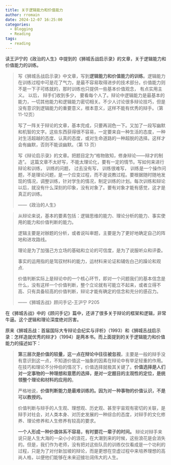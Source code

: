 ```yaml
---
title: 关于逻辑能力和价值能力
author: rromain
date: 2024-12-07 16:25:00
categories:
  - Blogging
  - Reading
tags:
  - reading
---
```


读王沪宁的《政治的人生》中提到的《狮城舌战启示录》的文章，关于逻辑能力和价值能力的训练。

>写《狮城舌战启示录》中文章，写到**逻辑能力和价值能力的训练**。逻辑能力在训练过程中可是花了气力，是最不容易取得进步的技术部分。价值能力则不是一下子可练就的，那时训练也只提供一些基本价值观念， 有点实用主义。 以后， 辩手们收到多少， 要看每个人了。辩论中逻辑能力是最基本的能力，一切其他能力和逻辑能力密切相关。不少人讨论很多辩论技巧，但是没有意识到逻辑能力的重要意义，根本意义，这样不能有优秀的辩手。（第11-12页）
>
>写了一阵关于辩论的文章，基本完成，只要再润色一下。又加了一段写幽默和机智的文字。这些东西获得很不容易，一定要来自一种生活的态度，一种对生活超越的态度、认真的态度，或对生命道路的一种超脱的选择。这样才会有幽默，否则不能谈幽默。（第 13 页）
>
>写《辩论启示录》的文章。把题目定为“格物致知，修身辩论——辩才的制造”。 这篇文章不太好写，不能太理论化，要有一定的情节。写如何来进行辩论和训练， 训练的问题， 过去没有写， 训练很难写， 训练是一个操作问题，不是理论问题，是一个应变过程，而不是说教过程。要根据随时随地发现的情况，调整训练，针对学生的情况，制定训练的计划。每次训练和辩论以后，就没有什么深刻的印象，没有对象了。要有对象才能有感觉，这才是真正的训练。
>
>——《政治的人生》

> 从辩论来说，基本的要素包括：逻辑思维的能⼒、理论分析的能⼒、事实使⽤的能⼒和价值判断的能⼒。
>
> 逻辑主要是对辦题的分析，或者说叫审题，主要是为了更好地确定⾃⼰的阵地和进攻路线。
>
> 理论是为了加强⼰⽅⽴场的基础和⽴论的可信度，是为了说服听众和评委。
>
> 事实的运⽤指的是驾驭材料的能⼒，运材料来论证和辅佐⽩⼰的躁论和观点.
>
> 价值判断实际上是辩论中的⼀个核⼼环节，即对⼀个问题我们的基本信念是什么，没有这样⼀个价值判断，整个⽴论就有可能⽴不起来，或者立得不⾼、只有具备较⾼的价值判断，辩论才能有确定的信念和充分的感召⼒。
>
> ——《狮城舌战》顾问手记-王沪宁 P205

在《狮城舌战》中的《顾问手记》篇中，还讲了很多关于辩论的框架和逻辑，非常牛逼。这个逻辑和理论深度绝对厉害。

原来《狮城舌战：首届国际大专辩论会纪实与评析》（1993）和《狮城舌战启示录：怎样造就优秀的辩才》（1994）是两本书。而上面提到的关于逻辑能力和价值能力的描述如下：

> **第三层次是价值的较量，这⼀点在辩论中往往被忽视**，主要是⼀般的辩⼿没有意识到这⼀点，不知道价值这⼀抽象的因素在辩论中有举⾜轻重的作⽤。在技巧和理论不分仲伯的情况下，价值选择就极其关键了。**价值选择是⼈们对⼀定事物的⼀种理想和意愿的选择，是对⼀定题⽬的主观性的定位，是统领整个理论和材料的应⽤的**。
>
> 严格地说，**价值判断能⼒是最难训练的。因为对⼀种事物的价值认识，不是可以教授的。** 
>
> 价值判断与辩⼿的⼈⽣观、理想观、历史观、甚⾄宇宙观有密切的关联，是辩⼿对社会，对⼈类本⾝、对历史发展的⼀种综合的态度，对辩⼿的⽂化修养、理论修养和⼈⽣修养有较⾼的要求。
>
> **⼀个⼈形成⼀种价值体系不容易，有时要花⼀辈⼦的时间。** 辩论对辩⼿来说只是⼈⽣⼤海的⼀朵⼩⼩的浪花，在⼤潮到来的时候，这些浪花是会消失的。但是，我们作为⽼师，没有把对这些队员的训练仅仅看成是⼀个功利的过程，只是为了对付新加坡的辩论，⽽是更想在空虚过程中来培养理想的⾼尚⼈格，以便他们能够在未来迎接壮阔伟⼤的⼈⽣。
